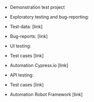 * Demonstration test project

* Exploratory testing and bug-reporting:
* Test-data: [link]
* Bug-reports: [link]
* UI testing:
* Test cases [link]
* Automation Cypress.io [link]
* API testing:
* Test cases [link]
* Automation Robot Framework [link]

